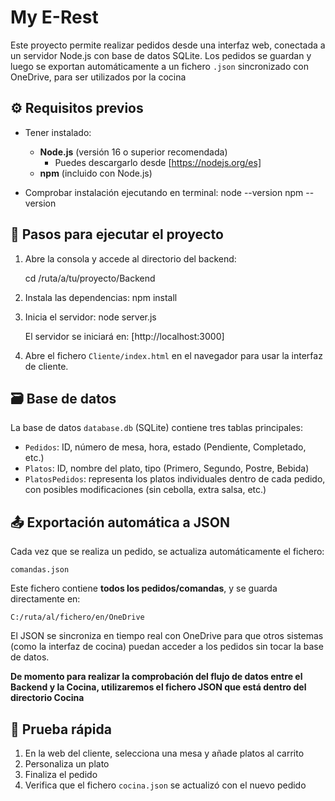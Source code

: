 # My E-Rest

Este proyecto permite realizar pedidos desde una interfaz web, conectada a un servidor Node.js con base de datos SQLite. Los pedidos se guardan y luego se exportan automáticamente a un fichero `.json` sincronizado con OneDrive, para ser utilizados por la cocina
## ⚙️ Requisitos previos

- Tener instalado:
  - **Node.js** (versión 16 o superior recomendada)
    - Puedes descargarlo desde  [https://nodejs.org/es]
  - **npm** (incluido con Node.js)

- Comprobar instalación ejecutando en terminal:
  node --version
  npm --version

## 🚀 Pasos para ejecutar el proyecto

1. Abre la consola y accede al directorio del backend:
   
   cd /ruta/a/tu/proyecto/Backend

2. Instala las dependencias:
   npm install

3. Inicia el servidor:
   node server.js

   El servidor se iniciará en: [http://localhost:3000]

4. Abre el fichero `Cliente/index.html` en el navegador para usar la interfaz de cliente.

## 🗃️ Base de datos

La base de datos `database.db` (SQLite) contiene tres tablas principales:

- `Pedidos`: ID, número de mesa, hora, estado (Pendiente, Completado, etc.)
- `Platos`: ID, nombre del plato, tipo (Primero, Segundo, Postre, Bebida)
- `PlatosPedidos`: representa los platos individuales dentro de cada pedido, con posibles modificaciones (sin cebolla, extra salsa, etc.)

## 📤 Exportación automática a JSON

Cada vez que se realiza un pedido, se actualiza automáticamente el fichero:

``` comandas.json ```

Este fichero contiene **todos los pedidos/comandas**, y se guarda directamente en:

``` C:/ruta/al/fichero/en/OneDrive ```


El JSON se sincroniza en tiempo real con OneDrive para que otros sistemas (como la interfaz de cocina) puedan acceder a los pedidos sin tocar la base de datos.


**De momento para realizar la comprobación del flujo de datos entre el Backend y la Cocina, utilizaremos el fichero JSON que está dentro del directorio Cocina**

## 🧪 Prueba rápida

1. En la web del cliente, selecciona una mesa y añade platos al carrito
2. Personaliza un plato
3. Finaliza el pedido
4. Verifica que el fichero `cocina.json` se actualizó con el nuevo pedido